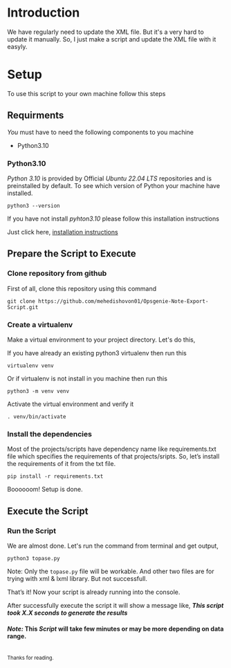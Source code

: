 # Introduction
We have regularly need to update the XML file. But it's a very hard to update it manually.
So, I just make a script and update the XML file with it easyly.

# Setup
To use this script to your own machine follow this steps

## Requirments

_You_ must have to need the following components to you machine
* Python3.10

### Python3.10

_Python 3.10_ is provided by Official _Ubuntu 22.04 LTS_ repositories and is preinstalled by default. To see which version of Python your machine have installed.

    python3 --version

If you have not install _pyhton3.10_ please follow this installation instructions

Just click here, [installation instructions](https://www.python.org/downloads/)
    

## Prepare the Script to Execute

### Clone repository from github

First of all, clone this repository using this command

    git clone https://github.com/mehedishovon01/Opsgenie-Note-Export-Script.git

### Create a virtualenv

Make a virtual environment to your project directory. Let's do this,

If you have already an existing python3 virtualenv then run this

    virtualenv venv

Or if virtualenv is not install in you machine then run this

    python3 -m venv venv
    
Activate the virtual environment and verify it

    . venv/bin/activate

### Install the dependencies

Most of the projects/scripts have dependency name like requirements.txt file which specifies the requirements of that projects/sripts. So, let’s install the requirements of it from the txt file.

    pip install -r requirements.txt

Boooooom! Setup is done.

## Execute the Script

### Run the Script
We are almost done. Let's run the command from terminal and get output,

    python3 topase.py

Note: Only the `topase.py` file will be workable. And other two files are for trying with xml & lxml library. But not successfull.

That’s it! Now your script is already running into the console.

After successfully execute the script it will show a message like, **_This script took X.X seconds to generate the results_**
#### _Note:_ This _Script_ will take few minutes or may be more depending on data range.
<br/>
<sub> Thanks for reading. </sub>
